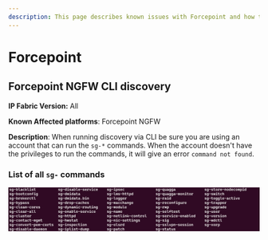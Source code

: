 ```yaml
---
description: This page describes known issues with Forcepoint and how to fix them.
---
```


# Forcepoint

## Forcepoint NGFW CLI discovery

**IP Fabric Version:** All

**Known Affected platforms**: Forcepoint NGFW

**Description**: When running discovery via CLI be sure you are using an account that can run the `sg-*` commands. When the account doesn't have the privileges to run the commands, it will give an error `command not found`.

### List of all `sg-` commands

![sg-command-list](forcepoint_sg_command_list.png)
